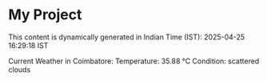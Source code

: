 # My Project

This content is dynamically generated in Indian Time (IST): 2025-04-25 16:29:18 IST


Current Weather in Coimbatore:
Temperature: 35.88 °C
Condition: scattered clouds
